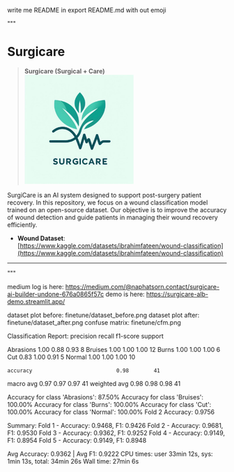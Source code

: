 write me README in export README.md with out emoji

"""

# Surgicare

> **Surgicare (Surgical + Care)**  
> <img src="app_logo.png" width="250">

SurgiCare is an AI system designed to support post-surgery patient recovery. In this repository, we focus on a wound classification model trained on an open-source dataset. Our objective is to improve the accuracy of wound detection and guide patients in managing their wound recovery efficiently.

- **Wound Dataset**: [https://www.kaggle.com/datasets/ibrahimfateen/wound-classification](https://www.kaggle.com/datasets/ibrahimfateen/wound-classification)
---
"""

medium log is here: https://medium.com/@naphatsorn.contact/surgicare-ai-builder-undone-676a0865f57c
demo is here: https://surgicare-alb-demo.streamlit.app/

dataset plot before: finetune/dataset_before.png
dataset plot after: finetune/dataset_after.png
confuse matrix: finetune/cfm.png

Classification Report:
              precision    recall  f1-score   support

   Abrasions       1.00      0.88      0.93         8
     Bruises       1.00      1.00      1.00        12
       Burns       1.00      1.00      1.00         6
         Cut       0.83      1.00      0.91         5
      Normal       1.00      1.00      1.00        10

    accuracy                           0.98        41
   macro avg       0.97      0.97      0.97        41
weighted avg       0.98      0.98      0.98        41

Accuracy for class 'Abrasions': 87.50%
Accuracy for class 'Bruises': 100.00%
Accuracy for class 'Burns': 100.00%
Accuracy for class 'Cut': 100.00%
Accuracy for class 'Normal': 100.00%
Fold 2 Accuracy: 0.9756

Summary:
Fold 1 - Accuracy: 0.9468, F1: 0.9426
Fold 2 - Accuracy: 0.9681, F1: 0.9530
Fold 3 - Accuracy: 0.9362, F1: 0.9252
Fold 4 - Accuracy: 0.9149, F1: 0.8954
Fold 5 - Accuracy: 0.9149, F1: 0.8948

Avg Accuracy: 0.9362 | Avg F1: 0.9222
CPU times: user 33min 12s, sys: 1min 13s, total: 34min 26s
Wall time: 27min 6s
